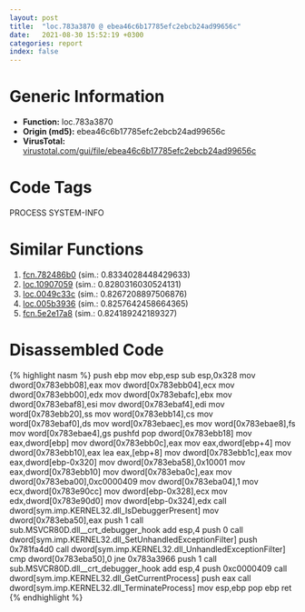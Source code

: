 ```yaml
---
layout: post
title:  "loc.783a3870 @ ebea46c6b17785efc2ebcb24ad99656c"
date:   2021-08-30 15:52:19 +0300
categories: report
index: false
---
```


# Generic Information
- **Function:** loc.783a3870
- **Origin (md5):** ebea46c6b17785efc2ebcb24ad99656c
- **VirusTotal:** [virustotal.com/gui/file/ebea46c6b17785efc2ebcb24ad99656c][virustotal_ref]

# Code Tags
<span class="tag" id="PROCESS">PROCESS</span>
<span class="tag" id="SYSTEM-INFO">SYSTEM-INFO</span>


# Similar Functions

1. [fcn.782486b0][similar_1_ref] (sim.: 0.8334028448429633)
2. [loc.10907059][similar_2_ref] (sim.: 0.8280316030524131)
3. [loc.0049c33c][similar_3_ref] (sim.: 0.8267208897506876)
4. [loc.005b3936][similar_4_ref] (sim.: 0.8257642458664365)
5. [fcn.5e2e17a8][similar_5_ref] (sim.: 0.824189242189327)


# Disassembled Code

{% highlight nasm %}
push ebp
mov ebp,esp
sub esp,0x328
mov dword[0x783ebb08],eax
mov dword[0x783ebb04],ecx
mov dword[0x783ebb00],edx
mov dword[0x783ebafc],ebx
mov dword[0x783ebaf8],esi
mov dword[0x783ebaf4],edi
mov word[0x783ebb20],ss
mov word[0x783ebb14],cs
mov word[0x783ebaf0],ds
mov word[0x783ebaec],es
mov word[0x783ebae8],fs
mov word[0x783ebae4],gs
pushfd 
pop dword[0x783ebb18]
mov eax,dword[ebp]
mov dword[0x783ebb0c],eax
mov eax,dword[ebp+4]
mov dword[0x783ebb10],eax
lea eax,[ebp+8]
mov dword[0x783ebb1c],eax
mov eax,dword[ebp-0x320]
mov dword[0x783eba58],0x10001
mov eax,dword[0x783ebb10]
mov dword[0x783eba0c],eax
mov dword[0x783eba00],0xc0000409
mov dword[0x783eba04],1
mov ecx,dword[0x783e90cc]
mov dword[ebp-0x328],ecx
mov edx,dword[0x783e90d0]
mov dword[ebp-0x324],edx
call dword[sym.imp.KERNEL32.dll_IsDebuggerPresent]
mov dword[0x783eba50],eax
push 1
call sub.MSVCR80D.dll__crt_debugger_hook
add esp,4
push 0
call dword[sym.imp.KERNEL32.dll_SetUnhandledExceptionFilter]
push 0x781fa4d0
call dword[sym.imp.KERNEL32.dll_UnhandledExceptionFilter]
cmp dword[0x783eba50],0
jne 0x783a3966
push 1
call sub.MSVCR80D.dll__crt_debugger_hook
add esp,4
push 0xc0000409
call dword[sym.imp.KERNEL32.dll_GetCurrentProcess]
push eax
call dword[sym.imp.KERNEL32.dll_TerminateProcess]
mov esp,ebp
pop ebp
ret 
{% endhighlight %}


[similar_1_ref]: /report/fcn.782486b0@ebea46c6b17785efc2ebcb24ad99656c
[similar_2_ref]: /report/loc.10907059@2585b133c2e70968905cce13b1fc2654
[similar_3_ref]: /report/loc.0049c33c@279a61b1e76da49531f1f16fd1102a2d
[similar_4_ref]: /report/loc.005b3936@b38ce64a273c3fc98fc78af14b8bdcc0
[similar_5_ref]: /report/fcn.5e2e17a8@40fe084e371a76111a4f0884be244b87
[virustotal_ref]: https://www.virustotal.com/gui/file/ebea46c6b17785efc2ebcb24ad99656c